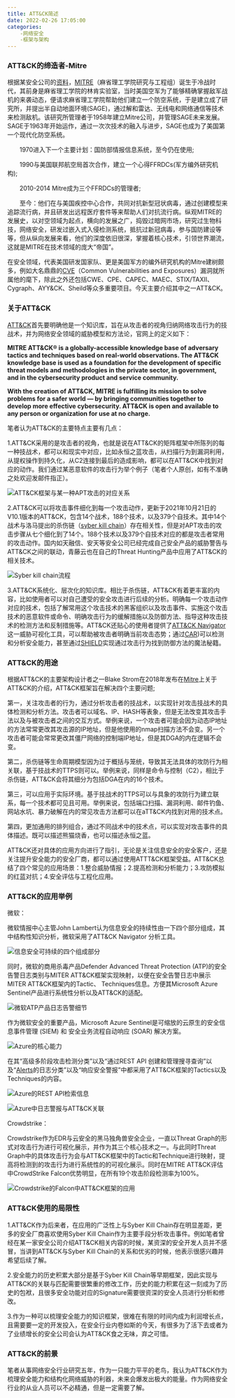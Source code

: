 ```yaml
---
title: ATT&CK简述
date: 2022-02-26 17:05:00
categories:
	-网络安全
	-框架与架构
---
```

### ATT&CK的缔造者-Mitre

根据某安全公司的[资料](http://www.tdhxkj.com/news/651.html)，[MITRE](https://www.mitre.org/)（麻省理工学院研究与工程组）诞生于冷战时代，其前身是麻省理工学院的林肯实验室，当时美国空军为了能够精确掌握敌军战机的来袭动态，便请求麻省理工学院帮助他们建立一个防空系统，于是建立成了研究所，并提出半自动地面环境(SAGE)，通过解和雷达、无线电和网络通信等技术来检测敌机。该研究所管理者于1958年建立Mitre公司，并管理SAGE未来发展。SAGE于1963年开始运作，通过一次次技术的融入与进步，SAGE也成为了美国第一个现代化防空系统。

　　1970进入下一个主要计划：国防部情报信息系统，至今仍在使用;

　　1990与美国联邦航空局首次合作，建立一个心得FFRDCs(军方编外研究机构);

　　2010-2014 Mitre成为三个FFRDCs的管理者;

　　至今：他们在与美国疾控中心合作，共同对抗新型冠状病毒，通过创建模型来追踪流行病，并且研发出远程医疗套件等来帮助人们对抗流行病。纵观MITRE的发展史，以对空领域为起点，横向的发展之广，捣毁过暗网市场，研究过生物科技，网络安全，研发过嵌入式入侵检测系统，抵抗过新冠病毒，参与国防建设等等，但从纵向发展来看，他们的深度依旧很深，掌握着核心技术，引领世界潮流，这就是MITRE在技术领域的庞大“帝国”。

在安全领域，代表美国研发国家队、更是美国军方的编外研究机构的Mitre建树颇多，例如大名鼎鼎的[CVE](https://cve.mitre.org/)（Common Vulnerabilities and Exposures）漏洞就所属他的麾下，除此之外还包括CWE、CPE、CAPEC、MAEC、STIX/TAXII、Cygraph、AYY&CK、Sheild等众多重要项目。今天主要介绍其中之一ATT&CK。

### 关于ATT&CK

[ATT&CK](https://attack.mitre.org/)首先要明确他是一个知识库，旨在从攻击者的视角归纳网络攻击行为的技战术，并为网络安全领域的威胁模型和方法论，官网上的定义如下：

**MITRE ATT&CK® is a globally-accessible knowledge base of adversary tactics and techniques based on real-world observations. The ATT&CK knowledge base is used as a foundation for the development of specific threat models and methodologies in the private sector, in government, and in the cybersecurity product and service community.**

**With the creation of ATT&CK, MITRE is fulfilling its mission to solve problems for a safer world — by bringing communities together to develop more effective cybersecurity. ATT&CK is open and available to any person or organization for use at no charge.**

笔者认为ATT&CK的主要特点主要有几点：

​	1.ATT&CK采用的是攻击者的视角，也就是说在ATT&CK的矩阵框架中所陈列的每一种技战术，都可以和现实中对应，比如永恒之蓝攻击，从扫描行为到漏洞利用，从提权操作到持久化，从C2连接到最后的造成影响，都可以在ATT&CK中找到对应的动作。我们通过某恶意软件的攻击行为举个例子（笔者个人原创，如有不准确之处欢迎发邮件指正）。

![ATT&CK框架与某一种APT攻击的对应关系](ATT&CK/图片1.png)

​	2.ATT&CK可以将攻击事件细化到每一个攻击动作，更新于2021年10月21日的V10.1版本的ATT&CK，包含14个战术，188个技术，以及379个自技术。其中14个战术与洛马提出的杀伤链（[syber kill chain](https://www.lockheedmartin.com/en-us/capabilities/cyber/cyber-kill-chain.html)）存在相关性，但是对APT攻击的攻击步骤从七个细化到了14个。188个技术以及379个自技术对应的都是攻击者常用的攻击动作。国内如天融信、安天等安全公司已经完成自己安全产品的威胁警告与ATT&CK之间的联动，青藤云也在自己的Threat Hunting产品中应用了ATT&CK的相关技术。

![Syber kill chain流程](ATT&CK/THE-CYBER-KILL-CHAIN-body.png)

​	3.ATT&CK系统化、层次化的知识库。相比于杀伤链，ATT&CK有着更丰富的内容，比如使用者可以对自己遭受的安全攻击进行后续的分析。明确每一个攻击动作对应的技术，包括了解常用这个攻击技术的黑客组织以及攻击事件、实施这个攻击技术的恶意软件或命令、明确攻击行为的缓解措施以及防御方法、指导这种攻击技术的检测方法和反制措施等。ATT&CK还贴心的使用者提供了[ATT&CK Navigator](https://mitre-attack.github.io/attack-navigator/)这一威胁可视化工具，可以帮助被攻击者明确当前攻击态势；通过[CAR](https://car.mitre.org/))可以检测和分析安全能力，甚至通过[SHIELD](https://shield.mitre.org/)实现通过攻击行为找到防御方法的魔法秘籍。

### ATT&CK的用途

根据ATT&CK的主要架构设计者之一Blake Strom在2018年发布在[Mitre](https://www.mitre.org/capabilities/cybersecurity/overview/cybersecurity-blog/attck-101)上关于ATT&CK的介绍，ATT&CK框架旨在解决四个主要问题;

第一，关注攻击者的行为，通过分析攻击者的技战术，以实现针对攻击技战术的具体检测和分析方法。攻击者可以域名、IP、HASH等表象，但是无法改变其攻击手法以及与被攻击者之间的交互方式。举例来说，一个攻击者可能会因为动态IP地址的方法常常更改其攻击源的IP地址，但是他使用的nmap扫描方法不会变。另一个攻击者可能会常常更改其僵尸网络的控制端IP地址，但是其DGA的内在逻辑不会变。

第二，杀伤链等生命周期模型因为过于概括与笼统，导致其无法具体的攻防行为相关联，基于技战术的TTPS则可以。举例来说，同样是命令与控制（C2），相比于杀伤链，ATT&CK会将其细分为包括DGA在内的16个技术。

第三，可以应用于实际环境。基于技战术的TTPS可以与具象的攻防行为建立联系，每一个技术都可见且可用。举例来说，包括端口扫描、漏洞利用、邮件钓鱼、网站水坑、暴力破解在内的常见攻击方法都可以在aTT&CK内找到对用的技术点。

第四，更加通用的排列组合，通过不同战术中的技术点，可以实现对攻击事件的具体描述。既可以描述熊猫烧香，也可以描述永恒之蓝。

ATT&CK还对具体的应用方向进行了指引，无论是关注信息安全的安全客户，还是关注提升安全能力的安全厂商，都可以通过使用ATTT&CK框架受益。ATT&CK总结了四个常见的应用场景：1.整合威胁情报；2.提高检测和分析能力；3.攻防模拟的红蓝对抗；4.安全评估与工程化应用。

### ATT&CK的应用举例

微软：

微软情报中心主管John Lambert认为信息安全的持续性由一下四个部分组成，其中结构性知识分析，微软采用了ATT&CK Navigator 分析工具。

![信息安全可持续的四个组成部分](ATT&CK/图片2.png)

同时，微软的商用杀毒产品Defender Advanced Threat Protection (ATP)的安全告警日志类别与MITER ATT&CK框架实现映射，以便在安全告警日志中展示MITER ATT&CK框架内的Tactic、 Techniques信息。方便其Microsoft Azure Sentinel产品进行系统性分析以及ATT&CK的适配。

![微软ATP产品日志告警细节](ATT&CK/图片3.png)

作为微软安全的重要产品，Microsoft Azure Sentinel是可缩放的云原生的安全信息事件管理 (SIEM) 和 安全业务流程自动响应 (SOAR) 解决方案。

![Azure的核心能力](ATT&CK/图片4.png)

在其“高级多阶段攻击检测分类”以及“通过REST API 创建和管理搜寻查询”以及“[Alerts](https://docs.microsoft.com/zh-cn/rest/api/securitycenter/alerts/list)的日志分类”以及“响应安全警报”中都采用了ATT&CK框架的Tactics以及Techniques的内容。

![Azure的REST API检索信息](ATT&CK/图片5.png)

![Azure中日志警报与ATT&CK关联](ATT&CK/图片6.png)

Crowdstrike：

Crowdstrike作为EDR与云安全的黑马独角兽安全企业，一直以Threat Graph的形式对攻击行为进行可视化展示，并作为其三个核心技术之一。与此同时Threat Graph中的具体攻击行为会与ATT&CK框架中的Tactic和Technique进行映射，提高将检测到的攻击行为进行系统性的的可视化展示。同时在MITRE ATT&CK评估中CrowdStrike Falcon优势明显，在所有19个攻击阶段检测率为100%。

![Crowdstrike的Falcon中ATT&CK框架的应用](ATT&CK/图片7.png)

### ATT&CK使用的局限性

1.ATT&CK作为后来者，在应用的广泛性上与Syber Kill Chain存在明显差距，更多的安全厂商喜欢使用Syber Kill Chain作为主要手段分析攻击事件。例如笔者曾经在某一家安全公司介绍ATT&CK相关内容的时候，某资深的安全开发人员并不感冒，当讲到ATT&CK与Syber Kill Chain的关系和优劣的时候，他表示很感兴趣并希望后续了解。

2.安全能力的历史积累大部分是基于Syber Kill Chain等早期框架，因此实现与ATT&CK的关联与匹配需要很繁重的修改工作，历史的能力积累在这一刻成为了历史的包袱，且很多安全功能对应的Signature需要很资深的安全人员进行分析和修改。

3.作为一种可以梳理安全能力的知识框架，很难在有限的时间内成为利润增长点，且需要要一定的开发投入，在安全行业内卷如斯的今天，有很多为了活下去或者为了业绩增长的安全公司会认为ATT&CK食之无味，弃之可惜。

### ATT&CK的前景

笔者从事网络安全行业研究五年，作为一只能力平平的老鸟，我认为ATT&CK作为梳理安全能力和结构化网络威胁的利器，未来会爆发出极大的能量。作为网络安全行业的从业人员可以不必精通，但是一定需要了解。
